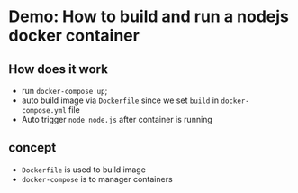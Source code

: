 
# Demo: How to build and run a nodejs docker container

## How does it work

- run `docker-compose up`;
- auto build image via `Dockerfile` since we set `build` in `docker-compose.yml` file
- Auto trigger `node node.js` after container is running


## concept

- `Dockerfile` is used to build image
- `docker-compose` is to manager containers